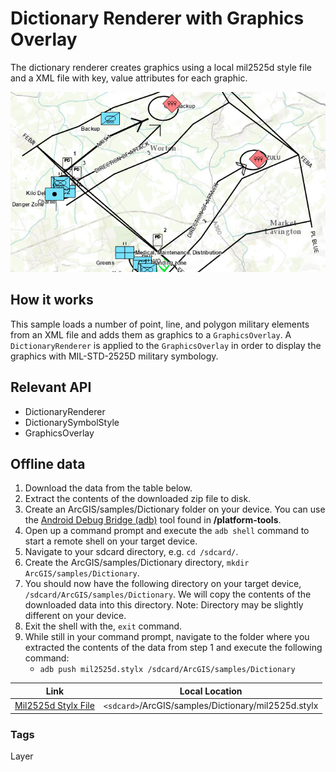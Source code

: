 # Dictionary Renderer with Graphics Overlay

The dictionary renderer creates graphics using a local mil2525d style file and a XML file with key, value attributes for each graphic.

![Dictionary Renderer Graphics Overlay App](dictionary-renderer-graphics-overlay.png)

## How it works

This sample loads a number of point, line, and polygon military elements from an XML file and adds them as graphics to a `GraphicsOverlay`. A `DictionaryRenderer` is applied to the `GraphicsOverlay` in order to display the graphics with MIL-STD-2525D military symbology.

## Relevant API

* DictionaryRenderer
* DictionarySymbolStyle
* GraphicsOverlay

## Offline data

1. Download the data from the table below.
2. Extract the contents of the downloaded zip file to disk.  
3. Create an ArcGIS/samples/Dictionary folder on your device. You can use the [Android Debug Bridge (adb)](https://developer.android.com/guide/developing/tools/adb.html) tool found in **<sdk-dir>/platform-tools**.
4. Open up a command prompt and execute the ```adb shell``` command to start a remote shell on your target device.
5. Navigate to your sdcard directory, e.g. ```cd /sdcard/```.  
6. Create the ArcGIS/samples/Dictionary directory, ```mkdir ArcGIS/samples/Dictionary```.
7. You should now have the following directory on your target device, ```/sdcard/ArcGIS/samples/Dictionary```. We will copy the contents of the downloaded data into this directory. Note:  Directory may be slightly different on your device.
8. Exit the shell with the, ```exit``` command.
9. While still in your command prompt, navigate to the folder where you extracted the contents of the data from step 1 and execute the following command: 
	* ```adb push mil2525d.stylx /sdcard/ArcGIS/samples/Dictionary```

Link | Local Location
---------|-------|
|[Mil2525d Stylx File](https://www.arcgis.com/home/item.html?id=e34835bf5ec5430da7cf16bb8c0b075c)| `<sdcard>`/ArcGIS/samples/Dictionary/mil2525d.stylx |

### Tags

Layer